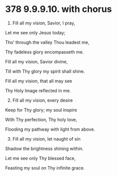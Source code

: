 # 378 9.9.9.10. with chorus

1.  Fill all my vision, Savior, I pray,

Let me see only Jesus today;

Tho’ through the valley Thou leadest me,

Thy fadeless glory encompasseth me.

Fill all my vision, Savior divine,

Till with Thy glory my spirit shall shine.

Fill all my vision, that all may see

Thy Holy Image reflected in me.

2.  Fill all my vision, every desire

Keep for Thy glory; my soul inspire

With Thy perfection, Thy holy love,

Flooding my pathway with light from above.

3.  Fill all my vision, let naught of sin

Shadow the brightness shining within.

Let me see only Thy blessed face,

Feasting my soul on Thy infinite grace.

